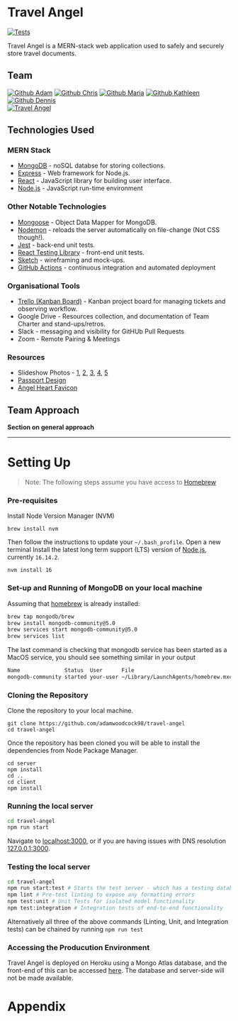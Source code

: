 # Travel Angel
[![Tests](https://github.com/adamwoodcock98/travel-angel/actions/workflows/testing.yml/badge.svg)](https://github.com/adamwoodcock98/travel-angel/actions/workflows/testing.yml)

Travel Angel is a MERN-stack web application used to safely and securely store travel documents.

## Team

[![Github Adam](https://img.shields.io/static/v1?label=GitHub&message=Adam%20Woodcock&color=ff69b4&logo=github)](https://github.com/adamwoodcock98)
[![Github Chris](<https://img.shields.io/static/v1?label=GitHub&message=Chris%20Lovell%20(BSc)&color=ff69b4&logo=github>)](https://github.com/clovellbsc)
[![Github Maria](https://img.shields.io/static/v1?label=GitHub&message=Maria%20Gromovaja&color=ff69b4&logo=github)](https://github.com/ruiined)
[![Github Kathleen](https://img.shields.io/static/v1?label=GitHub&message=Kathleen%20Ly&color=ff69b4&logo=github)](https://github.com/heykathl)
[![Github Dennis](https://img.shields.io/static/v1?label=GitHub&message=Dennis%20Houston&color=ff69b4&logo=github)](https://github.com/dennihous)
<br>[![Travel Angel](https://img.shields.io/static/v1?label=Travel&message=Angel&color=9cf)](https://travel-angel.herokuapp.com/)

## Technologies Used

### MERN Stack

- [MongoDB](https://www.mongodb.com/) - noSQL databse for storing collections.
- [Express](https://expressjs.com/) - Web framework for Node.js.
- [React](https://reactjs.org) - JavaScript library for building user interface.
- [Node.js](https://nodejs.dev/) - JavaScript run-time environment

### Other Notable Technologies

- [Mongoose](https://mongoosejs.com) - Object Data Mapper for MongoDB.
- [Nodemon](https://nodemon.io/) - reloads the server automatically on file-change (Not CSS though!).
- [Jest](https://jestjs.io/) - back-end unit tests.
- [React Testing Library](https://www.cypress.io/) - front-end unit tests.
- [Sketch](https://sketch.com/) - wireframing and mock-ups.
- [GitHub Actions](https://github.com/features/actions) - continuous integration and automated deployment

### Organisational Tools

- [Trello (Kanban Board)](https://trello.com/b/4lVhb0fA/travel-angel) - Kanban project board for managing tickets and observing workflow.
- Google Drive - Resources collection, and documentation of Team Charter and stand-ups/retros.
- Slack - messaging and visibility for GitHUb Pull Requests
- Zoom - Remote Pairing & Meetings

### Resources

- Slideshow Photos - [1](https://www.pexels.com/photo/birds-flying-in-the-sky-11054377/), [2](https://www.pexels.com/photo/view-of-cityscape-325185/), [3](https://www.pexels.com/photo/snow-covered-field-1076885/), [4](https://www.pexels.com/photo/green-pine-trees-covered-with-fogs-under-white-sky-during-daytime-167699/), [5](https://www.pexels.com/photo/down-angle-photography-of-red-clouds-and-blue-sky-844297/)
- [Passport Design](https://www.theguardian.com/uk-news/gallery/2015/nov/03/new-uk-passport-design-in-pictures)
- [Angel Heart Favicon](https://www.flaticon.com/free-icon/angel_3314947?term=heart%20angel&page=1&position=29&page=1&position=29&related_id=3314947&origin=search)

## Team Approach

**Section on general approach**

---

# Setting Up

> Note: The following steps assume you have access to [Homebrew](https://brew.sh/)

### Pre-requisites

Install Node Version Manager (NVM)

```
brew install nvm
```

Then follow the instructions to update your `~/.bash_profile`.
Open a new terminal
Install the latest long term support (LTS) version of [Node.js](https://nodejs.org/en/), currently `16.14.2`.

```
nvm install 16
```

### Set-up and Running of MongoDB on your local machine

Assuming that [homebrew](https://brew.sh/) is already installed:

```zsh
brew tap mongodb/brew
brew install mongodb-community@5.0
brew services start mongodb-community@5.0
brew services list
```

The last command is checking that mongodb service has been started as a MacOS service, you should see something similar in your output

```zsh
Name              Status  User      File
mongodb-community started your-user ~/Library/LaunchAgents/homebrew.mxcl.mongodb-community.plist
```

### Cloning the Repository

Clone the repository to your local machine.

```
git clone https://github.com/adamwoodcock98/travel-angel
cd travel-angel
```

Once the repository has been cloned you will be able to install the dependencies from Node Package Manager.

```
cd server
npm install
cd ..
cd client
npm install
```

### Running the local server

```zsh
cd travel-angel
npm run start
```

Navigate to [localhost:3000](http://localhost:3000), or if you are having issues with DNS resolution [127.0.0.1:3000](http://127.0.0.1:3000).

### Testing the local server

```bash
cd travel-angel
npm run start:test # Starts the test server - which has a testing database so as not to interfere with devor production databases
npm lint # Pre-test linting to expose any formatting errors
npm test:unit # Unit Tests for isolated model functionality
npm test:integration # Integration tests of end-to-end functionality
```

Alternatively all three of the above commands (Linting, Unit, and Integration tests) can be chained by running `npm run test`

### Accessing the Producution Environment

Travel Angel is deployed on Heroku using a Mongo Atlas database, and the front-end of this can be accessed [here](https://travel-angel.herokuapp.com).
The database and server-side will not be made available.

# Appendix